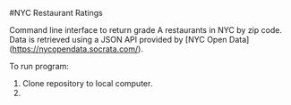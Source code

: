 #NYC Restaurant Ratings

Command line interface to return grade A restaurants in NYC by zip code. Data is retrieved using a JSON API provided by [NYC Open Data] (https://nycopendata.socrata.com/).

To run program:

1. Clone repository to local computer.
2. 
